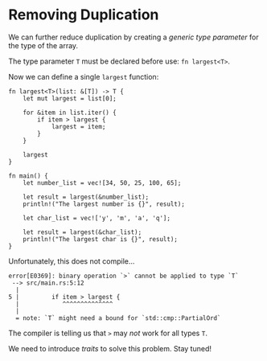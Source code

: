 # Removing Duplication

We can further reduce duplication by creating a _generic type parameter_ for
the type of the array.

The type parameter `T` must be declared before use: `fn largest<T>`.

Now we can define a single `largest` function:

```rust,ignore
fn largest<T>(list: &[T]) -> T {
    let mut largest = list[0];

    for &item in list.iter() {
        if item > largest {
            largest = item;
        }
    }

    largest
}

fn main() {
    let number_list = vec![34, 50, 25, 100, 65];

    let result = largest(&number_list);
    println!("The largest number is {}", result);

    let char_list = vec!['y', 'm', 'a', 'q'];

    let result = largest(&char_list);
    println!("The largest char is {}", result);
}
```

Unfortunately, this does not compile...

```plaintext
error[E0369]: binary operation `>` cannot be applied to type `T`
 --> src/main.rs:5:12
  |
5 |         if item > largest {
  |            ^^^^^^^^^^^^^^
  |
  = note: `T` might need a bound for `std::cmp::PartialOrd`
```

The compiler is telling us that `>` may _not_ work for all types `T`.

We need to introduce _traits_ to solve this problem. Stay tuned!
